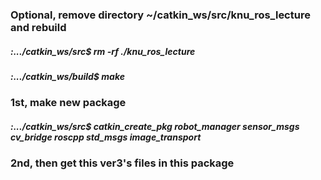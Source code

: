### Optional, remove directory ~/catkin_ws/src/knu_ros_lecture and rebuild
##### :.../catkin_ws/src$ rm -rf ./knu_ros_lecture
##### :.../catkin_ws/build$ make

### 1st, make new package
##### :.../catkin_ws/src$ catkin_create_pkg robot_manager sensor_msgs cv_bridge roscpp std_msgs image_transport

### 2nd, then get this ver3's files in this package
